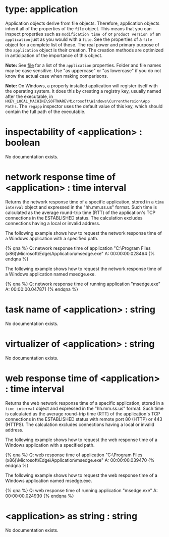 # type: application

Application objects derive from file objects. Therefore, application objects inherit all of the properties of the `file` object. This means that you can inspect properties such as `modification time of` or `product version of` an `application` just as you would with a `file`. See the properties of a `file` object for a complete list of these. The real power and primary purpose of the `application` object is their creation. The creation methods are optimized in anticipation of the importance of this object.

<b>Note:</b> See [file](https://developer.bigfix.com/relevance/reference/file.html) for a list of the `application` properties. Folder and file names may be case sensitive. Use "as uppercase" or "as lowercase" if you do not know the actual case when making comparisons.

<b>Note:</b> On Windows, a properly installed application will register itself with the operating system. It does this by creating a registry key, usually named after the executable, in `HKEY_LOCAL_MACHINE\SOFTWARE\Microsoft\Windows\CurrentVersion\App Paths`. The `regapp` inspector uses the default value of this key, which should contain the full path of the executable.

# inspectability of &lt;application&gt; : boolean

No documentation exists.

# network response time of &lt;application&gt; : time interval

Returns the network response time of a specific application, stored in a `time interval` object and expressed in the "hh.mm.ss.us" format. Such time is calculated as the average round-trip time (RTT) of the application's TCP connections in the ESTABLISHED status. The calculation excludes connections having a local or invalid address.

The following example shows how to request the network response time of a Windows application with a specified path.

{% qna %}
Q: network response time of application "C:\Program Files (x86)\Microsoft\Edge\Application\msedge.exe"
A: 00:00:00.028464
{% endqna %}

The following example shows how to request the network response time of a Windows application named msedge.exe.

{% qna %}
Q: network response time of running application "msedge.exe"
A: 00:00:00.047871
{% endqna %}

# task name of &lt;application&gt; : string

No documentation exists.

# virtualizer of &lt;application&gt; : string

No documentation exists.

# web response time of &lt;application&gt; : time interval

Returns the web network response time of a specific application, stored in a `time interval` object and expressed in the "hh.mm.ss.us" format. Such time is calculated as the average round-trip time (RTT) of the application's TCP connections in the ESTABLISHED status with remote port 80 (HTTP) or 443 (HTTPS). The calculation excludes connections having a local or invalid address.

The following example shows how to request the web response time of a Windows application with a specified path.

{% qna %}
Q: web response time of application "C:\Program Files (x86)\Microsoft\Edge\Application\msedge.exe"
A: 00:00:00.039470
{% endqna %}

The following example shows how to request the web response time of a Windows application named msedge.exe.

{% qna %}
Q: web response time of running application "msedge.exe"
A: 00:00:00.024930
{% endqna %}

# &lt;application&gt; as string : string

No documentation exists.

